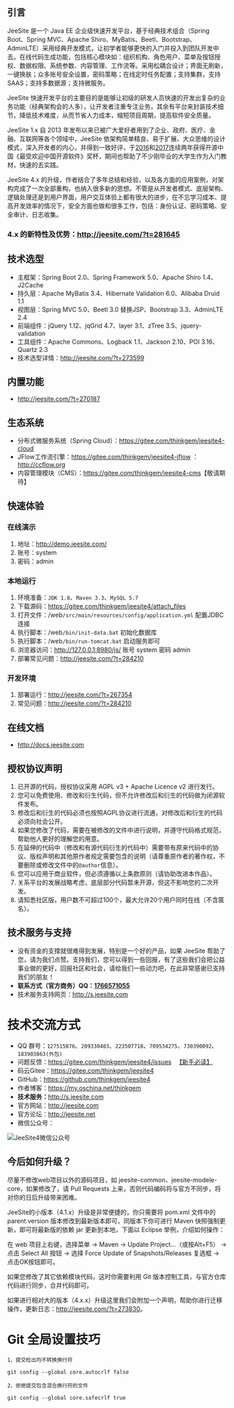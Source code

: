 ## 引言

JeeSite 是一个 Java EE 企业级快速开发平台，基于经典技术组合（Spring Boot、Spring MVC、Apache Shiro、MyBatis、Beetl、Bootstrap、AdminLTE）采用经典开发模式，让初学者能够更快的入门并投入到团队开发中去。在线代码生成功能，包括核心模块如：组织机构、角色用户、菜单及按钮授权、数据权限、系统参数、内容管理、工作流等。采用松耦合设计；界面无刷新，一键换肤；众多账号安全设置，密码策略；在线定时任务配置；支持集群，支持SAAS；支持多数据源；支持微服务。

JeeSite 快速开发平台的主要目的是能够让初级的研发人员快速的开发出复杂的业务功能（经典架构会的人多），让开发者注重专注业务，其余有平台来封装技术细节，降低技术难度，从而节省人力成本，缩短项目周期，提高软件安全质量。

JeeSite 1.x 自 2013 年发布以来已被广大爱好者用到了企业、政府、医疗、金融、互联网等各个领域中，JeeSite 依架构简单精良、易于扩展、大众思维的设计模式，深入开发者的内心，并得到一致好评，于[2016](http://www.oschina.net/project/top_cn_2016?sort=1)和[2017](http://www.oschina.net/project/top_cn_2017?sort=1)连续两年获得开源中国《最受欢迎中国开源软件》奖杯，期间也帮助了不少刚毕业的大学生作为入门教材，快速的去实践。

JeeSite 4.x 的升级，作者结合了多年总结和经验，以及各方面的应用案例，对架构完成了一次全部重构，也纳入很多新的思想。不管是从开发者模式、底层架构、逻辑处理还是到用户界面，用户交互体验上都有很大的进步，在不忘学习成本、提高开发效率的情况下，安全方面也做和很多工作，包括：身份认证、密码策略、安全审计、日志收集。

### 4.x 的新特性及优势：<http://jeesite.com/?t=281645>

## 技术选型

* 主框架：Spring Boot 2.0、Spring Framework 5.0、Apache Shiro 1.4、J2Cache
* 持久层：Apache MyBatis 3.4、Hibernate Validation 6.0、Alibaba Druid 1.1
* 视图层：Spring MVC 5.0、Beetl 3.0 替换JSP、Bootstrap 3.3、AdminLTE 2.4
* 前端组件：jQuery 1.12、jqGrid 4.7、layer 3.1、zTree 3.5、jquery-validation
* 工具组件：Apache Commons、Logback 1.1、Jackson 2.10、POI 3.16、Quartz 2.3
* 技术选型详情：<http://jeesite.com/?t=273599>

## 内置功能

* <http://jeesite.com/?t=270187>

## 生态系统

* 分布式微服务系统（Spring Cloud）：<https://gitee.com/thinkgem/jeesite4-cloud>
* JFlow工作流引擎：<https://gitee.com/thinkgem/jeesite4-jflow> ：<http://ccflow.org>
* 内容管理模块（CMS）：<https://gitee.com/thinkgem/jeesite4-cms>【敬请期待】

## 快速体验

### 在线演示

1. 地址：<http://demo.jeesite.com/>
2. 账号：system
3. 密码：admin

### 本地运行

1. 环境准备：`JDK 1.8`、`Maven 3.3`、`MySQL 5.7`
2. 下载源码：<https://gitee.com/thinkgem/jeesite4/attach_files>
3. 打开文件：/web`/src/main/resources/config/application.yml` 配置JDBC连接
4. 执行脚本：/web`/bin/init-data.bat` 初始化数据库
5. 执行脚本：/web`/bin/run-tomcat.bat` 启动服务即可
6. 浏览器访问：<http://127.0.0.1:8980/js/>  账号 system 密码 admin
7. 部署常见问题：<http://jeesite.com/?t=284210>

### 开发环境

1. 部署运行：<http://jeesite.com/?t=267354>
2. 常见问题：<http://jeesite.com/?t=284210>

## 在线文档

* <http://docs.jeesite.com>

## 授权协议声明

1. 已开源的代码，授权协议采用 AGPL v3 + Apache Licence v2 进行发行。
2. 您可以免费使用、修改和衍生代码，但不允许修改后和衍生的代码做为闭源软件发布。
3. 修改后和衍生的代码必须也按照AGPL协议进行流通，对修改后和衍生的代码必须向社会公开。
4. 如果您修改了代码，需要在被修改的文件中进行说明，并遵守代码格式规范，帮助他人更好的理解您的用意。
5. 在延伸的代码中（修改和有源代码衍生的代码中）需要带有原来代码中的协议、版权声明和其他原作者规定需要包含的说明（请尊重原作者的著作权，不要删除或修改文件中的`@author`信息）。
6. 您可以应用于商业软件，但必须遵循以上条款原则（请协助改进本作品）。
7. 关系平台的发展战略考虑，底层部分代码暂未开源，但这不影响您的二次开发。
8. 请知悉社区版，用户数不可超过100个，最大允许20个用户同时在线（不含匿名）。

## 技术服务与支持

* 没有资金的支撑就很难得到发展，特别是一个好的产品，如果 JeeSite 帮助了您，请为我们点赞。支持我们，您可以得到一些回报，有了这些我们会把公益事业做的更好，回报社区和社会，请给我们一些动力吧，在此非常感谢已支持我们的朋友！
* **联系方式（官方商务）QQ：[1766571055](http://sighttp.qq.com/msgrd?v=1&uin=1766571055)**
* 技术服务支持网页：<http://s.jeesite.com>

# 技术交流方式

* QQ 群号：`127515876`、`209330483`、`223507718`、`709534275`、`730390092`、`183903863(外包)`
* 问题反馈：<https://gitee.com/thinkgem/jeesite4/issues> 　[【新手必读】](http://www.dianbo.org/9238/stone/tiwendezhihui.htm)
* 码云Gitee：<https://gitee.com/thinkgem/jeesite4>
* GitHub：<https://github.com/thinkgem/jeesite4>
* 作者博客：<https://my.oschina.net/thinkgem>
* **技术服务：**<http://s.jeesite.com>
* 官方网站：<http://jeesite.com>
* 官方论坛：<http://jeesite.net>
* 微信公众号：

![JeeSite4微信公众号](https://static.oschina.net/uploads/space/2018/0302/145133_OGZf_941661.jpg "JeeSite4微信公众号")

## 今后如何升级？

尽量不修改web项目以外的源码项目，如 jeesite-common、jeesite-modele-core，如果修改了，请 Pull Requests 上来，否则代码编码将与官方不同步，将对你的日后升级带来困难。

JeeSite的小版本（4.1.x）升级是非常便捷的，你只需要将 pom.xml 文件中的 parent.version 版本修改到最新版本即可，同版本下你可进行 Maven 快照强制更新，即可将最新版的依赖 jar 更新到本地，下面以 Eclipse 举例，介绍如何操作：

在 web 项目上右键，选择菜单 -> Maven -> Update Project...（或按Alt+F5） -> 点击 Select All 按钮 -> 选择 Force Update of Snapshots/Releases 复选框 -> 点击OK按钮即可。

如果您修改了其它依赖模块代码，这时你需要利用 Git 版本控制工具，与官方仓库代码进行同步，合并代码即可。

如果进行相对大的版本（4.x.x）升级这里我们会附加一个声明，帮助你进行迁移操作，更新日志：<http://jeesite.com/?t=273830>。

# Git 全局设置技巧

```
1、提交检出均不转换换行符

git config --global core.autocrlf false

2、拒绝提交包含混合换行符的文件

git config --global core.safecrlf true
```